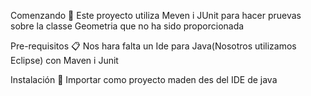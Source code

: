 Comenzando 🚀
Este proyecto utiliza Meven i JUnit para hacer pruevas sobre la classe Geometria que no ha sido proporcionada

Pre-requisitos 📋
Nos hara falta un Ide para Java(Nosotros utilizamos Eclipse) con Maven i Junit

Instalación 🔧
Importar como proyecto maden des del IDE de java
